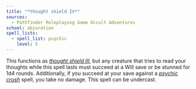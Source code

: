 ```yaml
---
title: "*thought shield IV*"
sources:
  - Pathfinder Roleplaying Game Occult Adventures
school: abjuration
spell_lists:
  - spell_list: psychic
    level: 5
---
```


This functions as [*thought shield III*](/spells/thought-shield-iii), but any creature that tries to read your thoughts while this spell lasts must succeed at a Will save or be stunned for 1d4 rounds. Additionally, if you succeed at your save against a [*psychic crush*](/spells/psychic-crush/) spell, you take no damage. This spell can be undercast.
